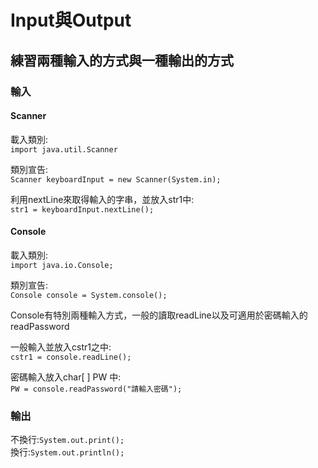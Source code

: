 # Input與Output

## 練習兩種輸入的方式與一種輸出的方式

### 輸入
#### Scanner
載入類別:  
```import java.util.Scanner```

類別宣告:  
```Scanner keyboardInput = new Scanner(System.in);```

利用nextLine來取得輸入的字串，並放入str1中:  
```str1 = keyboardInput.nextLine();```

#### Console
載入類別:  
```import java.io.Console;```

類別宣告:  
```Console console = System.console();```

Console有特別兩種輸入方式，一般的讀取readLine以及可適用於密碼輸入的readPassword

一般輸入並放入cstr1之中:  
```cstr1 = console.readLine();```

密碼輸入放入char[ ] PW 中:  
```PW = console.readPassword("請輸入密碼");```

### 輸出
不換行:```System.out.print();```  
換行:```System.out.println();```
